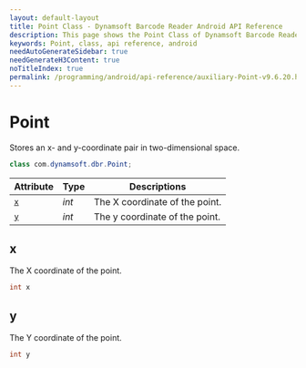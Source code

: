 ```yaml
---
layout: default-layout
title: Point Class - Dynamsoft Barcode Reader Android API Reference
description: This page shows the Point Class of Dynamsoft Barcode Reader for Android SDK.
keywords: Point, class, api reference, android
needAutoGenerateSidebar: true
needGenerateH3Content: true
noTitleIndex: true
permalink: /programming/android/api-reference/auxiliary-Point-v9.6.20.html
---
```


# Point

Stores an x- and y-coordinate pair in two-dimensional space.

```java
class com.dynamsoft.dbr.Point;
```

| Attribute | Type | Descriptions |
|---------- | ---- | ------------ |
| [`x`](#x) | *int* | The X coordinate of the point. |
| [`y`](#y) | *int* | The y coordinate of the point. |

## x

The X coordinate of the point.

```java
int x
```

## y

The Y coordinate of the point.

```java
int y
```
